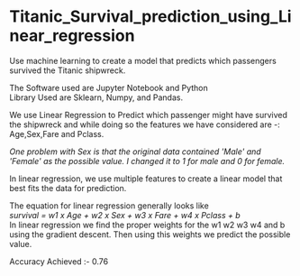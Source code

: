 # Titanic_Survival_prediction_using_Linear_regression
 Use machine learning to create a model that predicts which passengers survived the Titanic shipwreck.

The Software used are Jupyter Notebook and Python<br>
Library Used are Sklearn, Numpy, and Pandas.

We use Linear Regression to Predict which passenger might have survived the shipwreck and while doing so the 
features we have considered are -: Age,Sex,Fare and Pclass.

*One problem with Sex is that the original data contained 'Male' and 'Female' as the  possible value. I changed 
it to 1 for male and 0 for female.*

In linear regression, we use multiple features to create a linear model that best fits the data for prediction.

The equation for linear regression generally looks like <br>
  *survival = w1 x Age + w2 x Sex + w3 x Fare + w4 x Pclass + b* <br>
In linear regression we find the proper weights for the w1 w2 w3 w4 and b using the gradient descent.
Then using this weights we predict the possible value.

Accuracy Achieved :- 0.76


